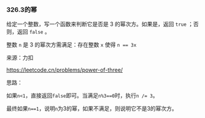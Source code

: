 ### 326.3的幂

给定一个整数，写一个函数来判断它是否是 3 的幂次方。如果是，返回 `true` ；否则，返回 `false` 。

整数 `n` 是 3 的幂次方需满足：存在整数 `x` 使得 `n == 3x`

来源：力扣

https://leetcode.cn/problems/power-of-three/



思路：

​		如果`n<1`，直接返回`false`即可。当满足`n%3==0`时，执行`n /= 3`。

​		最终如果`n==1`，说明`n`为3的幂，如果不满足，则说明它不是3的幂次方。